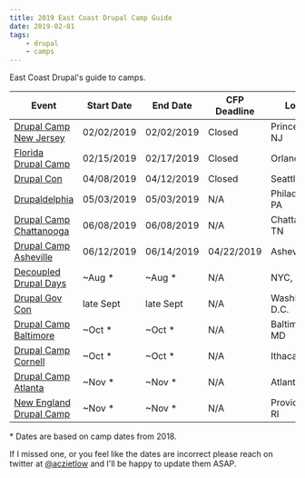 ```yaml
---
title: 2019 East Coast Drupal Camp Guide
date: 2019-02-01
tags:
    - drupal
    - camps
---
```


East Coast Drupal's guide to camps.

| Event               | Start Date | End Date  | CFP Deadline | Locale      |
| ------------------- | ---------- |---------- | ------------ | ----------- |
| [Drupal Camp New Jersey](https://www.drupalcampnj.org) | 02/02/2019  | 02/02/2019 | Closed | Princeton, NJ |
| [Florida Drupal Camp](https://www.fldrupal.camp) | 02/15/2019  | 02/17/2019 | Closed    | Orlando, FL |
| [Drupal Con](https://events.drupal.org/drupalcon) | 04/08/2019  | 04/12/2019 | Closed | Seattle, WA |
| [Drupaldelphia](https://www.drupaldelphia.org/) | 05/03/2019  | 05/03/2019 | N/A | Philadelphia, PA |
| [Drupal Camp Chattanooga](https://www.drupalcampchattanooga.com) | 06/08/2019  | 06/08/2019 | N/A    | Chattanooga, TN |
| [Drupal Camp Asheville](https://www.drupalasheville.com) | 06/12/2019  | 06/14/2019 | 04/22/2019    | Asheville, NC |
| [Decoupled Drupal Days](https://decoupleddays.com) | ~Aug * | ~Aug * | N/A | NYC, NY |
| [Drupal Gov Con](https://www.drupalgovcon.org) | late Sept  | late Sept | N/A | Washington, D.C. |
| [Drupal Camp Baltimore](https://www.bmoredrupal.com) | ~Oct * | ~Oct * | N/A | Baltimore, MD |
| [Drupal Camp Cornell](https://camp.drupal.cornell.edu) | ~Oct * | ~Oct * | N/A    | Ithaca, NY |
| [Drupal Camp Atlanta](https://www.drupalcampatlanta.com) | ~Nov * | ~Nov * |  N/A | Atlanta, GA |
| [New England Drupal Camp](https://nedcamp.org) | ~Nov * | ~Nov * | N/A | Providence, RI |


\* Dates are based on camp dates from 2018.

If I missed one, or you feel like the dates are incorrect please reach on twitter at [@aczietlow](https://twitter.com/aczietlow/) and I'll be happy to update them ASAP.



